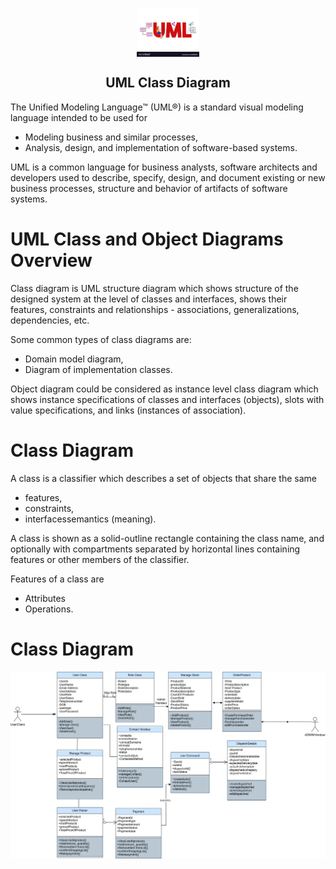 <p align="center">
 <img width="100px" src="../src/img/logo.jpeg" align="center" alt="GitHub Readme Stats" />
 <h2 align="center">UML Class Diagram</h2>
   
<p>
The Unified Modeling Language™ (UML®) is a standard visual modeling language intended to be used for 

* Modeling business and similar processes,
* Analysis, design, and implementation of software-based systems.

UML is a common language for business analysts, software architects and developers used to describe, specify, design, and document existing or new business processes, structure and behavior of artifacts of software systems.
</p>


# UML Class and Object Diagrams Overview

Class diagram is UML structure diagram which shows structure of the designed system at the level of classes and interfaces, shows their features, constraints and relationships - associations, generalizations, dependencies, etc.

Some common types of class diagrams are:

* Domain model diagram,
* Diagram of implementation classes.

Object diagram could be considered as instance level class diagram which shows instance specifications of classes and interfaces (objects), slots with value specifications, and links (instances of association).


 
# Class Diagram

 A class is a classifier which describes a set of objects that share the same

* features,
* constraints,
* interfacessemantics (meaning).

A class is shown as a solid-outline rectangle containing the class name, and optionally with compartments separated by horizontal lines containing features or other members of the classifier.


Features of a class are 
* Attributes
* Operations.


# Class Diagram

![unknown](../src/img/ClassDiagram.png)
 

